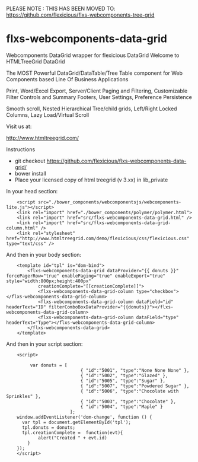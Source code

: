 PLEASE NOTE : THIS HAS BEEN MOVED TO:
https://github.com/flexicious/flxs-webcomponents-tree-grid

# flxs-webcomponents-data-grid
Webcomponents DataGrid wrapper for flexicious DataGrid
Welcome to HTMLTreeGrid DataGrid

The MOST Powerful DataGrid/DataTable/Tree Table component for Web Components based Line Of Business Applications

Print, Word/Excel Export, Server/Client Paging and Filtering, Customizable Filter Controls and Summary Footers, User Settings, Preference Persistence

Smooth scroll, Nested Hierarchical Tree/child grids, Left/Right Locked Columns, Lazy Load/Virtual Scroll

Visit us at:

http://www.htmltreegrid.com/

Instructions

* git checkout https://github.com/flexicious/flxs-webcomponents-data-grid/
* bower install
* Place your licensed copy of html treegrid (v 3.xx) in lib_private 


In your head section:
```
    <script src="./bower_components/webcomponentsjs/webcomponents-lite.js"></script>
    <link rel="import" href="./bower_components/polymer/polymer.html">
    <link rel="import" href="src/flxs-webcomponents-data-grid.html" />
    <link rel="import" href="src/flxs-webcomponents-data-grid-column.html" />
    <link rel="stylesheet" href="http://www.htmltreegrid.com/demo/flexicious/css/flexicious.css" type="text/css" />
```
And then in your body section:
```
    <template id="tpl" is="dom-bind">
        <flxs-webcomponents-data-grid dataProvider="{{ donuts }}" forcePagerRow="true" enablePaging="true" enableExport="true" style="width:800px;height:400px"
            creationComplete="[[creationComplete]]">
            <flxs-webcomponents-data-grid-column type="checkbox"></flxs-webcomponents-data-grid-column>
            <flxs-webcomponents-data-grid-column dataField="id" headerText="ID" filterComboBoxDataProvider="{{donuts}}"></flxs-webcomponents-data-grid-column>
            <flxs-webcomponents-data-grid-column dataField="type" headerText="Type"></flxs-webcomponents-data-grid-column>
        </flxs-webcomponents-data-grid>
    </template>
```    
 And then in your script section:
```
    <script>
    
         var donuts = [
                            { "id":"5001", "type":"None None None" },
                            { "id":"5002", "type":"Glazed" },
                            { "id":"5005", "type":"Sugar" },
                            { "id":"5007", "type":"Powdered Sugar" },
                            { "id":"5006", "type":"Chocolate with Sprinkles" },
                            { "id":"5003", "type":"Chocolate" },
                            { "id":"5004", "type":"Maple" }
                        ];
    window.addEventListener('dom-change', function () {
      var tpl = document.getElementById('tpl');
      tpl.donuts = donuts;
      tpl.creationComplete =  function(evt){
            alert("Created " + evt.id)
        }
    });
    </script>
    
    
